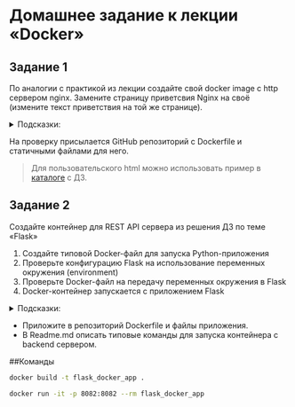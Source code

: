 # Домашнее задание к лекции «Docker»

## Задание 1

По аналогии с практикой из лекции создайте свой docker image с http сервером nginx. Замените страницу приветсвия Nginx на своё (измените текст приветствия на той же странице).

<details><summary>Подсказки: </summary>  
В официальном образе nginx стандартный путь к статичным файлам `/usr/share/nginx/html`.  
</details>

На проверку присылается GitHub репозиторий с Dockerfile и статичными файлами для него.

> Для пользовательского html можно использовать пример в [каталоге](html/) с ДЗ.

## Задание 2

Создайте контейнер для REST API сервера из решения ДЗ по теме «Flask»

1. Создайте типовой Docker-файл для запуска Python-приложения
2. Проверьте конфигурацию Flask на использование переменных окружения (environment)
3. Проверьте Docker-файл на передачу переменных окружения в Flask
4. Docker-контейнер запускается с приложением Flask

<details><summary>Подсказки: </summary>  
  1. Хорошим тоном будет пример команд с последовательным запуском контейнеров и объединением их в сеть для БД и Flask.  
  2. В качестве простого решения можно подключаться к БД на локальной хост машине.  
</details>

- Приложите в репозиторий Dockerfile и файлы приложения.
- В Readme.md описать типовые команды для запуска контейнера c backend сервером.

##Команды
```bash
docker build -t flask_docker_app .
```

```bash
docker run -it -p 8082:8082 --rm flask_docker_app
```
